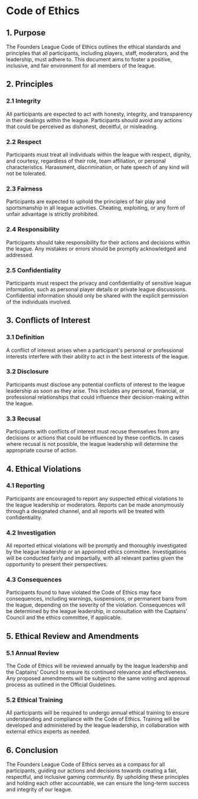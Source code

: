 

# Code of Ethics

## 1. Purpose 
The Founders League Code of Ethics outlines the ethical standards and principles that all participants, including players, staff, moderators, and the leadership, must adhere to. This document aims to foster a positive, inclusive, and fair environment for all members of the league.

## 2. Principles 
### 2.1 Integrity 
All participants are expected to act with honesty, integrity, and transparency in their dealings within the league. Participants should avoid any actions that could be perceived as dishonest, deceitful, or misleading. 

### 2.2 Respect 
Participants must treat all individuals within the league with respect, dignity, and courtesy, regardless of their role, team affiliation, or personal characteristics. Harassment, discrimination, or hate speech of any kind will not be tolerated. 

### 2.3 Fairness 
Participants are expected to uphold the principles of fair play and sportsmanship in all league activities. Cheating, exploiting, or any form of unfair advantage is strictly prohibited. 

### 2.4 Responsibility 
Participants should take responsibility for their actions and decisions within the league. Any mistakes or errors should be promptly acknowledged and addressed. 

### 2.5 Confidentiality 
Participants must respect the privacy and confidentiality of sensitive league information, such as personal player details or private league discussions. Confidential information should only be shared with the explicit permission of the individuals involved.

## 3. Conflicts of Interest 
### 3.1 Definition 
A conflict of interest arises when a participant's personal or professional interests interfere with their ability to act in the best interests of the league. 

### 3.2 Disclosure 
Participants must disclose any potential conflicts of interest to the league leadership as soon as they arise. This includes any personal, financial, or professional relationships that could influence their decision-making within the league. 

### 3.3 Recusal 
Participants with conflicts of interest must recuse themselves from any decisions or actions that could be influenced by these conflicts. In cases where recusal is not possible, the league leadership will determine the appropriate course of action.

## 4. Ethical Violations 
### 4.1 Reporting 
Participants are encouraged to report any suspected ethical violations to the league leadership or moderators. Reports can be made anonymously through a designated channel, and all reports will be treated with confidentiality. 

### 4.2 Investigation 
All reported ethical violations will be promptly and thoroughly investigated by the league leadership or an appointed ethics committee. Investigations will be conducted fairly and impartially, with all relevant parties given the opportunity to present their perspectives. 

### 4.3 Consequences 
Participants found to have violated the Code of Ethics may face consequences, including warnings, suspensions, or permanent bans from the league, depending on the severity of the violation. Consequences will be determined by the league leadership, in consultation with the Captains' Council and the ethics committee, if applicable.

## 5. Ethical Review and Amendments 
### 5.1 Annual Review 
The Code of Ethics will be reviewed annually by the league leadership and the Captains' Council to ensure its continued relevance and effectiveness. Any proposed amendments will be subject to the same voting and approval process as outlined in the Official Guidelines. 

### 5.2 Ethical Training 
All participants will be required to undergo annual ethical training to ensure understanding and compliance with the Code of Ethics. Training will be developed and administered by the league leadership, in collaboration with external ethics experts as needed.

## 6. Conclusion 
The Founders League Code of Ethics serves as a compass for all participants, guiding our actions and decisions towards creating a fair, respectful, and inclusive gaming community. By upholding these principles and holding each other accountable, we can ensure the long-term success and integrity of our league.